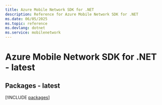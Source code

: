 ```yaml
---
title: Azure Mobile Network SDK for .NET
description: Reference for Azure Mobile Network SDK for .NET
ms.date: 06/05/2025
ms.topic: reference
ms.devlang: dotnet
ms.service: mobilenetwork
---
```

# Azure Mobile Network SDK for .NET - latest
## Packages - latest
[!INCLUDE [packages](mobile-network-index.md)]